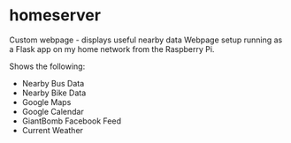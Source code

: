 # homeserver
Custom webpage - displays useful nearby data
Webpage setup running as a Flask app on my home network from the Raspberry Pi.

Shows the following:
- Nearby Bus Data
- Nearby Bike Data
- Google Maps
- Google Calendar
- GiantBomb Facebook Feed
- Current Weather
